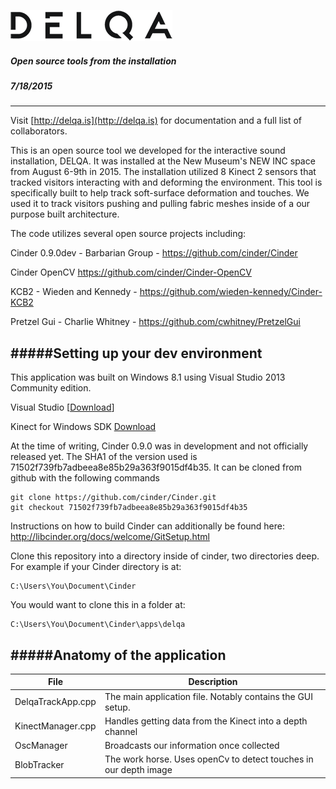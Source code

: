 ![DELQA](https://raw.githubusercontent.com/cwhitney/DelqaTools/master/DELQA_logo.png)
##### Open source tools from the installation 
##### 7/18/2015
---
Visit [http://delqa.is](http://delqa.is) for documentation and a full list of collaborators.

This is an open source tool we developed for the interactive sound installation, DELQA.  It was installed at the New Museum's NEW INC space from August 6-9th in 2015.  The installation utilized 8 Kinect 2 sensors that tracked visitors interacting with and deforming the environment.  This tool is specifically built to help track soft-surface deformation and touches.  We used it to track visitors pushing and pulling fabric meshes inside of a our purpose built architecture.

The code utilizes several open source projects including:

Cinder 0.9.0dev - Barbarian Group - https://github.com/cinder/Cinder

Cinder OpenCV https://github.com/cinder/Cinder-OpenCV

KCB2 - Wieden and Kennedy - https://github.com/wieden-kennedy/Cinder-KCB2

Pretzel Gui - Charlie Whitney - https://github.com/cwhitney/PretzelGui


#####Setting up your dev environment 
---
This application was built on Windows 8.1 using Visual Studio 2013 Community edition.

Visual Studio [[Download](https://www.visualstudio.com/en-us/downloads/download-visual-studio-vs.aspx)]

Kinect for Windows SDK [Download](http://www.microsoft.com/en-us/download/details.aspx?id=44561)

At the time of writing, Cinder 0.9.0 was in development and not officially released yet.  The SHA1 of the version used is 71502f739fb7adbeea8e85b29a363f9015df4b35.  It can be cloned from github with the following commands
```
git clone https://github.com/cinder/Cinder.git
git checkout 71502f739fb7adbeea8e85b29a363f9015df4b35
```

Instructions on how to build Cinder can additionally be found here: http://libcinder.org/docs/welcome/GitSetup.html

Clone this repository into a directory inside of cinder, two directories deep.  For example if your Cinder directory is at:
```
C:\Users\You\Document\Cinder
```
You would want to clone this in a folder at:
```
C:\Users\You\Document\Cinder\apps\delqa
```

#####Anatomy of the application
---
|File | Description|
|-----|-----------|
| DelqaTrackApp.cpp | The main application file. Notably contains the GUI setup. |
| KinectManager.cpp | Handles getting data from the Kinect into a depth channel |
| OscManager | Broadcasts our information once collected |
| BlobTracker | The work horse. Uses openCv to detect touches in our depth image |
